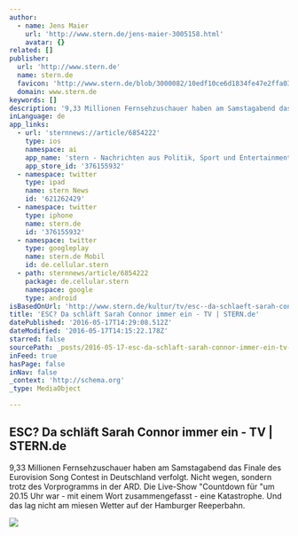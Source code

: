 ```yaml
---
author:
  - name: Jens Maier
    url: 'http://www.stern.de/jens-maier-3005158.html'
    avatar: {}
related: []
publisher:
  url: 'http://www.stern.de'
  name: stern.de
  favicon: 'http://www.stern.de/blob/3000082/10edf10ce6d1834fe47e2ffa0325f5b7/home-favicon.ico'
  domain: www.stern.de
keywords: []
description: '9,33 Millionen Fernsehzuschauer haben am Samstagabend das Finale des Eurovision Song Contest in Deutschland verfolgt. Nicht wegen, sondern trotz des Vorprogramms in der ARD. Die Live-Show "Countdown für "um 20.15 Uhr war - mit einem Wort zusammengefasst - eine Katastrophe. Und das lag nicht am miesen Wetter auf der Hamburger Reeperbahn.'
inLanguage: de
app_links:
  - url: 'sternnews://article/6854222'
    type: ios
    namespace: ai
    app_name: 'stern - Nachrichten aus Politik, Sport und Entertainment - täglich neue Bilder und Videos'
    app_store_id: '376155932'
  - namespace: twitter
    type: ipad
    name: stern News
    id: '621262429'
  - namespace: twitter
    type: iphone
    name: stern.de
    id: '376155932'
  - namespace: twitter
    type: googleplay
    name: stern.de Mobil
    id: de.cellular.stern
  - path: sternnews/article/6854222
    package: de.cellular.stern
    namespace: google
    type: android
isBasedOnUrl: 'http://www.stern.de/kultur/tv/esc--da-schlaeft-sarah-connor-immer-ein-6854222.html'
title: 'ESC? Da schläft Sarah Connor immer ein - TV | STERN.de'
datePublished: '2016-05-17T14:29:08.512Z'
dateModified: '2016-05-17T14:15:22.178Z'
starred: false
sourcePath: _posts/2016-05-17-esc-da-schlaft-sarah-connor-immer-ein-tv-or-sternde.md
inFeed: true
hasPage: false
inNav: false
_context: 'http://schema.org'
_type: MediaObject

---
```

<article style=""><h1>ESC? Da schläft Sarah Connor immer ein - TV | STERN.de</h1><p>9,33 Millionen Fernsehzuschauer haben am Samstagabend das Finale des Eurovision Song Contest in Deutschland verfolgt. Nicht wegen, sondern trotz des Vorprogramms in der ARD. Die Live-Show "Countdown für "um 20.15 Uhr war - mit einem Wort zusammengefasst - eine Katastrophe. Und das lag nicht am miesen Wetter auf der Hamburger Reeperbahn.</p><img src="http://image.stern.de/6854252/16x9-1200-675/a3298f973435934c29cb9cab99b515be/Bh/reeperbahn.jpg" /></article>